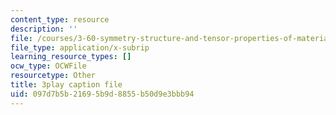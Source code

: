 ```yaml
---
content_type: resource
description: ''
file: /courses/3-60-symmetry-structure-and-tensor-properties-of-materials-fall-2005/097d7b5b21695b9d8855b50d9e3bbb94_FEsKwINx--I.vtt
file_type: application/x-subrip
learning_resource_types: []
ocw_type: OCWFile
resourcetype: Other
title: 3play caption file
uid: 097d7b5b-2169-5b9d-8855-b50d9e3bbb94
---
```

